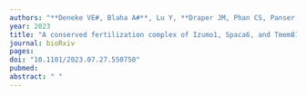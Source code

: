 ```yaml
---
authors: "**Deneke VE#, Blaha A#**, Lu Y, **Draper JM, Phan CS, Panser K**, Schleiffer A, **Jacob L, Humer T**, Stejskal K, Krssakova G, Handler D, Kamoshita M, Vance TDR, Roitinger E, Lee JE, Ikawa M, **Pauli A***"
year: 2023
title: "A conserved fertilization complex of Izumo1, Spaca6, and Tmem81 mediates sperm-egg interaction in vertebrates"
journal: bioRxiv
pages: 
doi: "10.1101/2023.07.27.550750"
pubmed: 
abstract: " "
---
```

